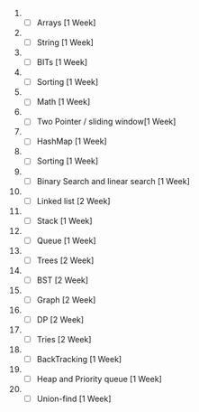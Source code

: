 
1. -[ ] Arrays [1 Week]
2. -[ ] String [1 Week]
3. -[ ] BITs [1 Week]
4. -[ ] Sorting [1 Week]
5. -[ ] Math [1 Week]
6. -[ ] Two Pointer / sliding window[1 Week]
7. -[ ] HashMap [1 Week]
8. -[ ] Sorting [1 Week]
9. -[ ] Binary Search and linear search [1 Week]
10. -[ ] Linked list [2 Week]
11. -[ ] Stack [1 Week]
12. -[ ] Queue [1 Week]
13. -[ ] Trees [2 Week]
14. -[ ] BST [2 Week]
15. -[ ] Graph [2 Week]
16. -[ ] DP [2 Week]
17. -[ ] Tries [2 Week]
18. -[ ] BackTracking [1 Week]
19. -[ ] Heap and Priority queue [1 Week]
20. -[ ] Union-find [1 Week]
